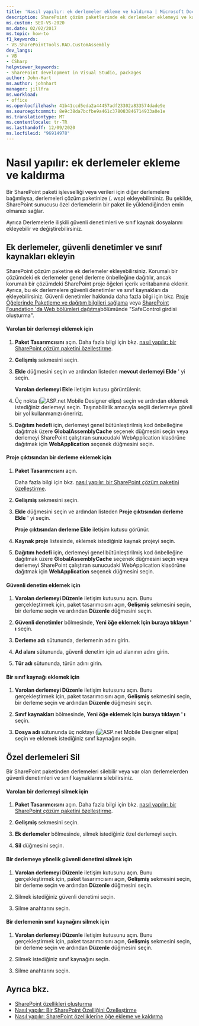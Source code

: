 ```yaml
---
title: 'Nasıl yapılır: ek derlemeler ekleme ve kaldırma | Microsoft Docs'
description: SharePoint çözüm paketlerinde ek derlemeler eklemeyi ve kaldırmayı öğrenin. Ayrıca, güvenli denetimler ve sınıf kaynakları ekleyin veya silin.
ms.custom: SEO-VS-2020
ms.date: 02/02/2017
ms.topic: how-to
f1_keywords:
- VS.SharePointTools.RAD.CustomAssembly
dev_langs:
- VB
- CSharp
helpviewer_keywords:
- SharePoint development in Visual Studio, packages
author: John-Hart
ms.author: johnhart
manager: jillfra
ms.workload:
- office
ms.openlocfilehash: 41b41ccd5eda2a44457adf23302a833574dade9e
ms.sourcegitcommit: 8e9c38da7bcfbe9a461c378083846714933a0e1e
ms.translationtype: MT
ms.contentlocale: tr-TR
ms.lasthandoff: 12/09/2020
ms.locfileid: "96914978"
---
```

# <a name="how-to-add-and-remove-additional-assemblies"></a>Nasıl yapılır: ek derlemeler ekleme ve kaldırma
  Bir SharePoint paketi işlevselliği veya verileri için diğer derlemelere bağımlıysa, derlemeleri çözüm paketinize (. wsp) ekleyebilirsiniz. Bu şekilde, SharePoint sunucusu özel derlemelerin bir paket ile yüklendiğinden emin olmanızı sağlar.

 Ayrıca Derlemelerle ilişkili güvenli denetimleri ve sınıf kaynak dosyalarını ekleyebilir ve değiştirebilirsiniz.

## <a name="add-additional-assemblies-safe-controls-and-class-resources"></a>Ek derlemeler, güvenli denetimler ve sınıf kaynakları ekleyin
 SharePoint çözüm paketine ek derlemeler ekleyebilirsiniz. Korumalı bir çözümdeki ek derlemeler genel derleme önbelleğine dağıtılır, ancak korumalı bir çözümdeki SharePoint proje öğeleri içerik veritabanına eklenir. Ayrıca, bu ek derlemelere güvenli denetimler ve sınıf kaynakları da ekleyebilirsiniz. Güvenli denetimler hakkında daha fazla bilgi için bkz. [Proje Öğelerinde Paketleme ve dağıtım bilgileri sağlama](../sharepoint/providing-packaging-and-deployment-information-in-project-items.md) veya [SharePoint Foundation 'da Web bölümleri dağıtma](/previous-versions/office/developer/sharepoint-2010/cc768621(v=office.14))bölümünde "SafeControl girdisi oluşturma".

#### <a name="to-add-an-existing-assembly"></a>Varolan bir derlemeyi eklemek için

1. **Paket Tasarımcısını** açın. Daha fazla bilgi için bkz. [nasıl yapılır: bir SharePoint çözüm paketini özelleştirme](../sharepoint/how-to-customize-a-sharepoint-solution-package.md).

2. **Gelişmiş** sekmesini seçin.

3. **Ekle** düğmesini seçin ve ardından listeden **mevcut derlemeyi Ekle** ' yi seçin.

     **Varolan derlemeyi Ekle** iletişim kutusu görüntülenir.

4. Üç nokta (![ASP.net Mobile Designer elips](../sharepoint/media/mwellipsis.gif "ASP.NET Mobile Designer elips")) seçin ve ardından eklemek istediğiniz derlemeyi seçin. Taşınabilirlik amacıyla seçili derlemeye göreli bir yol kullanmanızı öneririz.

5. **Dağıtım hedefi** için, derlemeyi genel bütünleştirilmiş kod önbelleğine dağıtmak üzere **GlobalAssemblyCache** seçenek düğmesini seçin veya derlemeyi SharePoint çalıştıran sunucudaki WebApplication klasörüne dağıtmak için **WebApplication** seçenek düğmesini seçin.

#### <a name="to-add-an-assembly-from-project-output"></a>Proje çıktısından bir derleme eklemek için

1. **Paket Tasarımcısını** açın.

     Daha fazla bilgi için bkz. [nasıl yapılır: bir SharePoint çözüm paketini özelleştirme](../sharepoint/how-to-customize-a-sharepoint-solution-package.md).

2. **Gelişmiş** sekmesini seçin.

3. **Ekle** düğmesini seçin ve ardından listeden **Proje çıktısından derleme Ekle** ' yi seçin.

     **Proje çıktısından derleme Ekle** iletişim kutusu görünür.

4. **Kaynak proje** listesinde, eklemek istediğiniz kaynak projeyi seçin.

5. **Dağıtım hedefi** için, derlemeyi genel bütünleştirilmiş kod önbelleğine dağıtmak üzere **GlobalAssemblyCache** seçenek düğmesini seçin veya derlemeyi SharePoint çalıştıran sunucudaki WebApplication klasörüne dağıtmak için **WebApplication** seçenek düğmesini seçin.

#### <a name="to-add-a-safe-control"></a>Güvenli denetim eklemek için

1. **Varolan derlemeyi Düzenle** iletişim kutusunu açın. Bunu gerçekleştirmek için, paket tasarımcısını açın, **Gelişmiş** sekmesini seçin, bir derleme seçin ve ardından **Düzenle** düğmesini seçin.

2. **Güvenli denetimler** bölmesinde, **Yeni öğe eklemek Için buraya tıklayın ' ı** seçin.

3. **Derleme adı** sütununda, derlemenin adını girin.

4. **Ad alanı** sütununda, güvenli denetim için ad alanının adını girin.

5. **Tür adı** sütununda, türün adını girin.

#### <a name="to-add-a-class-resource"></a>Bir sınıf kaynağı eklemek için

1. **Varolan derlemeyi Düzenle** iletişim kutusunu açın. Bunu gerçekleştirmek için, paket tasarımcısını açın, **Gelişmiş** sekmesini seçin, bir derleme seçin ve ardından **Düzenle** düğmesini seçin.

2. **Sınıf kaynakları** bölmesinde, **Yeni öğe eklemek Için buraya tıklayın ' ı** seçin.

3. **Dosya adı** sütununda üç noktayı (![ASP.net Mobile Designer elips](../sharepoint/media/mwellipsis.gif "ASP.NET Mobile Designer elips")) seçin ve eklemek istediğiniz sınıf kaynağını seçin.

## <a name="delete-custom-assemblies"></a>Özel derlemeleri Sil
 Bir SharePoint paketinden derlemeleri silebilir veya var olan derlemelerden güvenli denetimleri ve sınıf kaynaklarını silebilirsiniz.

#### <a name="to-delete-an-existing-assembly"></a>Varolan bir derlemeyi silmek için

1. **Paket Tasarımcısını** açın. Daha fazla bilgi için bkz. [nasıl yapılır: bir SharePoint çözüm paketini özelleştirme](../sharepoint/how-to-customize-a-sharepoint-solution-package.md).

2. **Gelişmiş** sekmesini seçin.

3. **Ek derlemeler** bölmesinde, silmek istediğiniz özel derlemeyi seçin.

4. **Sil** düğmesini seçin.

#### <a name="to-delete-a-safe-control-for-an-assembly"></a>Bir derlemeye yönelik güvenli denetimi silmek için

1. **Varolan derlemeyi Düzenle** iletişim kutusunu açın. Bunu gerçekleştirmek için, paket tasarımcısını açın, **Gelişmiş** sekmesini seçin, bir derleme seçin ve ardından **Düzenle** düğmesini seçin.

2. Silmek istediğiniz güvenli denetimi seçin.

3. Silme anahtarını seçin.

#### <a name="to-delete-a-class-resource-for-an-assembly"></a>Bir derlemenin sınıf kaynağını silmek için

1. **Varolan derlemeyi Düzenle** iletişim kutusunu açın. Bunu gerçekleştirmek için, paket tasarımcısını açın, **Gelişmiş** sekmesini seçin, bir derleme seçin ve ardından **Düzenle** düğmesini seçin.

2. Silmek istediğiniz sınıf kaynağını seçin.

3. Silme anahtarını seçin.

## <a name="see-also"></a>Ayrıca bkz.
- [SharePoint özellikleri oluşturma](../sharepoint/creating-sharepoint-features.md)
- [Nasıl yapılır: Bir SharePoint Özelliğini Özelleştirme](../sharepoint/how-to-customize-a-sharepoint-feature.md)
- [Nasıl yapılır: SharePoint özelliklerine öğe ekleme ve kaldırma](../sharepoint/how-to-add-and-remove-items-to-sharepoint-features.md)
